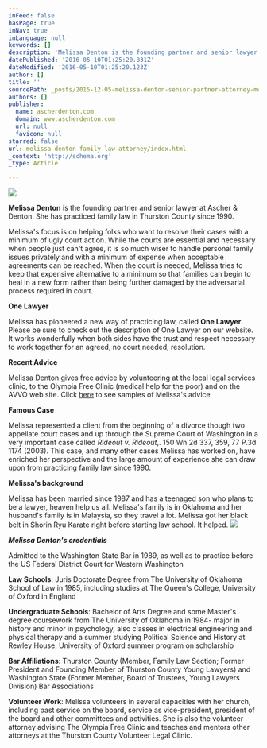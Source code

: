 ```yaml
---
inFeed: false
hasPage: true
inNav: true
inLanguage: null
keywords: []
description: 'Melissa Denton is the founding partner and senior lawyer at Ascher & Denton. She has practiced family law in Thurston County since 1990.'
datePublished: '2016-05-10T01:25:20.831Z'
dateModified: '2016-05-10T01:25:20.123Z'
author: []
title: ''
sourcePath: _posts/2015-12-05-melissa-denton-senior-partner-attorney-melissa-practices.md
authors: []
publisher:
  name: ascherdenton.com
  domain: www.ascherdenton.com
  url: null
  favicon: null
starred: false
url: melissa-denton-family-law-attorney/index.html
_context: 'http://schema.org'
_type: Article

---
```

![](https://the-grid-user-content.s3-us-west-2.amazonaws.com/fac8157a-925b-4bb9-b6e6-c0560677e1ee.jpg)

**Melissa Denton** is the founding partner and senior lawyer at Ascher & Denton. She has practiced family law in Thurston County since 1990\.

Melissa's focus is on helping folks who want to resolve their cases with a minimum of ugly court action. While the courts are essential and necessary when people just can't agree, it is so much wiser to handle personal family issues privately and with a minimum of expense when acceptable agreements can be reached. When the court is needed, Melissa tries to keep that expensive alternative to a minimum so that families can begin to heal in a new form rather than being further damaged by the adversarial process required in court.

**One Lawyer**

Melissa has pioneered a new way of practicing law, called **One Lawyer**. Please be sure to check out the description of One Lawyer on our website. It works wonderfully when both sides have the trust and respect necessary to work together for an agreed, no court needed, resolution.

**Recent Advice**

Melissa Denton gives free advice by volunteering at the local legal services clinic, to the Olympia Free Clinic (medical help for the poor) and on the AVVO web site. Click [here][0] to see samples of Melissa's advice 

**Famous Case**

Melissa represented a client from the beginning of a divorce though two appellate court cases and up through the Supreme Court of Washington in a very important case called _Rideout v. Rideout_,. 150 Wn.2d 337, 359, 77 P.3d 1174 (2003). This case, and many other cases Melissa has worked on, have enriched her perspective and the large amount of experience she can draw upon from practicing family law since 1990\.

**Melissa's background**

Melissa has been married since 1987 and has a teenaged son who plans to be a lawyer, heaven help us all. Melissa's family is in Oklahoma and her husband's family is in Malaysia, so they travel a lot. Melissa got her black belt in Shorin Ryu Karate right before starting law school. It helped.
![](https://the-grid-user-content.s3-us-west-2.amazonaws.com/648d6e3c-d4f3-4ceb-ac16-1a00df4da053.JPG)

**_Melissa Denton's credentials_**

Admitted to the Washington State Bar in 1989, as well as to practice before the US Federal District Court for Western Washington

**Law Schools**: Juris Doctorate Degree from The University of Oklahoma School of Law in 1985, including studies at The Queen's College, University of Oxford in England

**Undergraduate Schools**: Bachelor of Arts Degree and some Master's degree coursework from The University of Oklahoma in 1984- major in history and minor in psychology, also classes in electrical engineering and physical therapy and a summer studying Political Science and History at Rewley House, University of Oxford summer program on scholarship

**Bar Affiliations**: Thurston County (Member, Family Law Section; Former President and Founding Member of Thurston County Young Lawyers) and Washington State (Former Member, Board of Trustees, Young Lawyers Division) Bar Associations

**Volunteer Work**: Melissa volunteers in several capacities with her church, including past service on the board, service as vice-president, president of the board and other committees and activities. She is also the volunteer attorney advising The Olympia Free Clinic and teaches and mentors other attorneys at the Thurston County Volunteer Legal Clinic.

[0]: https://www.avvo.com/attorneys/98502-wa-melissa-denton-18512/answers.html